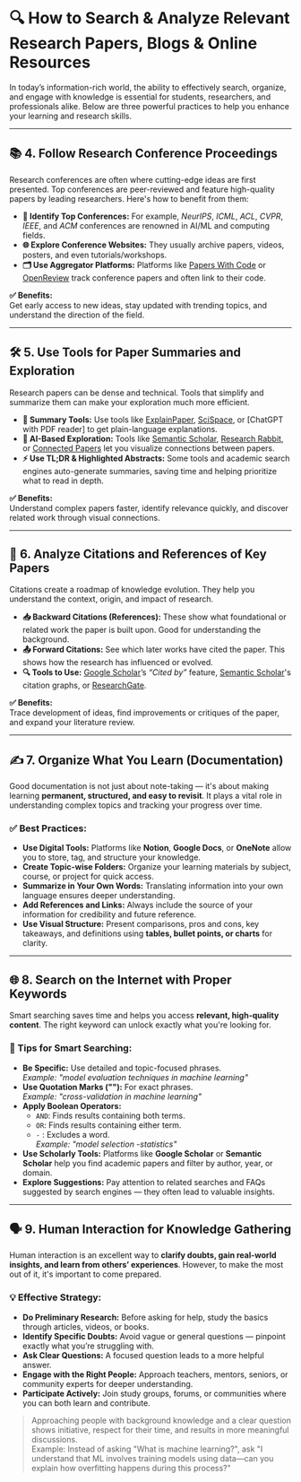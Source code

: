 # 🔍 How to Search & Analyze Relevant Research Papers, Blogs & Online Resources

In today’s information-rich world, the ability to effectively search, organize, and engage with knowledge is essential for students, researchers, and professionals alike. Below are three powerful practices to help you enhance your learning and research skills.

---

## 📚 4. Follow Research Conference Proceedings

Research conferences are often where cutting-edge ideas are first presented. Top conferences are peer-reviewed and feature high-quality papers by leading researchers. Here's how to benefit from them:

- **🎯 Identify Top Conferences:** For example, *NeurIPS*, *ICML*, *ACL*, *CVPR*, *IEEE*, and *ACM* conferences are renowned in AI/ML and computing fields.
- **🌐 Explore Conference Websites:** They usually archive papers, videos, posters, and even tutorials/workshops.
- **🗂️ Use Aggregator Platforms:** Platforms like [Papers With Code](https://paperswithcode.com/conferences) or [OpenReview](https://openreview.net/) track conference papers and often link to their code.

**✅ Benefits:**  
Get early access to new ideas, stay updated with trending topics, and understand the direction of the field.

---

## 🛠️ 5. Use Tools for Paper Summaries and Exploration

Research papers can be dense and technical. Tools that simplify and summarize them can make your exploration much more efficient.

- **📝 Summary Tools:** Use tools like [ExplainPaper](https://explainpaper.com/), [SciSpace](https://typeset.io/), or [ChatGPT with PDF reader] to get plain-language explanations.
- **🧠 AI-Based Exploration:** Tools like [Semantic Scholar](https://www.semanticscholar.org/), [Research Rabbit](https://www.researchrabbit.ai/), or [Connected Papers](https://www.connectedpapers.com/) let you visualize connections between papers.
- **⚡ Use TL;DR & Highlighted Abstracts:** Some tools and academic search engines auto-generate summaries, saving time and helping prioritize what to read in depth.

**✅ Benefits:**  
Understand complex papers faster, identify relevance quickly, and discover related work through visual connections.

---

## 🔗 6. Analyze Citations and References of Key Papers

Citations create a roadmap of knowledge evolution. They help you understand the context, origin, and impact of research.

- **📥 Backward Citations (References):** These show what foundational or related work the paper is built upon. Good for understanding the background.
- **📤 Forward Citations:** See which later works have cited the paper. This shows how the research has influenced or evolved.
- **🔍 Tools to Use:** [Google Scholar](https://scholar.google.com)’s *“Cited by”* feature, [Semantic Scholar](https://www.semanticscholar.org/)'s citation graphs, or [ResearchGate](https://www.researchgate.net/).

**✅ Benefits:**  
Trace development of ideas, find improvements or critiques of the paper, and expand your literature review.

---

## ✍️ 7. Organize What You Learn (Documentation)

Good documentation is not just about note-taking — it's about making learning **permanent, structured, and easy to revisit**. It plays a vital role in understanding complex topics and tracking your progress over time.

### ✅ Best Practices:
- **Use Digital Tools:** Platforms like **Notion**, **Google Docs**, or **OneNote** allow you to store, tag, and structure your knowledge.
- **Create Topic-wise Folders:** Organize your learning materials by subject, course, or project for quick access.
- **Summarize in Your Own Words:** Translating information into your own language ensures deeper understanding.
- **Add References and Links:** Always include the source of your information for credibility and future reference.
- **Use Visual Structure:** Present comparisons, pros and cons, key takeaways, and definitions using **tables, bullet points, or charts** for clarity.

---

## 🌐 8. Search on the Internet with Proper Keywords

Smart searching saves time and helps you access **relevant, high-quality content**. The right keyword can unlock exactly what you're looking for.

### 🔑 Tips for Smart Searching:
- **Be Specific:** Use detailed and topic-focused phrases.  
  *Example: "model evaluation techniques in machine learning"*  
- **Use Quotation Marks (""):** For exact phrases.  
  *Example: "cross-validation in machine learning"*  
- **Apply Boolean Operators:**
  - `AND`: Finds results containing both terms.
  - `OR`: Finds results containing either term.
  - `-` : Excludes a word.  
    *Example: "model selection -statistics"*
- **Use Scholarly Tools:** Platforms like **Google Scholar** or **Semantic Scholar** help you find academic papers and filter by author, year, or domain.
- **Explore Suggestions:** Pay attention to related searches and FAQs suggested by search engines — they often lead to valuable insights.

---

## 🗣️ 9. Human Interaction for Knowledge Gathering

Human interaction is an excellent way to **clarify doubts, gain real-world insights, and learn from others’ experiences**. However, to make the most out of it, it's important to come prepared.

### 💡 Effective Strategy:
- **Do Preliminary Research:** Before asking for help, study the basics through articles, videos, or books.
- **Identify Specific Doubts:** Avoid vague or general questions — pinpoint exactly what you’re struggling with.
- **Ask Clear Questions:** A focused question leads to a more helpful answer.
- **Engage with the Right People:** Approach teachers, mentors, seniors, or community experts for deeper understanding.
- **Participate Actively:** Join study groups, forums, or communities where you can both learn and contribute.

> Approaching people with background knowledge and a clear question shows initiative, respect for their time, and results in more meaningful discussions.\
> Example: Instead of asking "What is machine learning?", ask "I understand that ML involves training models using data—can you explain how overfitting happens during this process?"